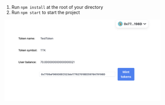 

1. Run `npm install` at the root of your directory
2. Run `npm start` to start the project

![screenshot](./screenshot.png)
